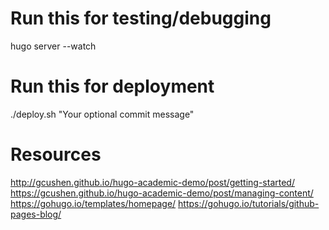 # Run this for testing/debugging

hugo server --watch

# Run this for deployment

./deploy.sh "Your optional commit message"

# Resources
http://gcushen.github.io/hugo-academic-demo/post/getting-started/
https://gcushen.github.io/hugo-academic-demo/post/managing-content/
https://gohugo.io/templates/homepage/
https://gohugo.io/tutorials/github-pages-blog/